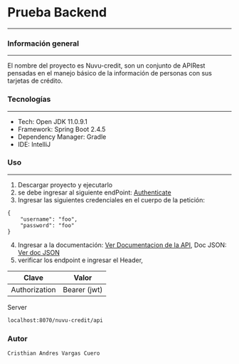 # Prueba Backend
***

### Información general
***
El nombre del proyecto es Nuvu-credit, son un conjunto de APIRest pensadas en el manejo básico de la información 
de personas con sus tarjetas de crédito.


### Tecnologías
***
* Tech: Open JDK 11.0.9.1
* Framework: Spring Boot 2.4.5
* Dependency Manager: Gradle
* IDE: IntelliJ


### Uso
***
1. Descargar proyecto y ejecutarlo
2. se debe ingresar al siguiente endPoint: [Authenticate](http://localhost:8070/nuvu-credit/api/authenticate)
3. Ingresar las siguientes credenciales en el cuerpo de la petición:

```
{
    "username": "foo",
    "password": "foo"
}
```
   
4. Ingresar a la documentación: [Ver Documentacion de la API](http://localhost:8070/nuvu-credit/api/swagger-ui.html),
   Doc JSON: [Ver doc JSON](http://localhost:8070/nuvu-credit/api/v2/api-docs)
5. verificar los endpoint e ingresar el Header, 

| Clave         |Valor         |
|---------------|--------------|
| Authorization | Bearer (jwt) |

Server
```sh
localhost:8070/nuvu-credit/api
```


### Autor

    Cristhian Andres Vargas Cuero